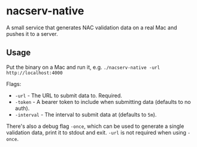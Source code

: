 # nacserv-native
A small service that generates NAC validation data on a real Mac and pushes it to a server.

## Usage
Put the binary on a Mac and run it, e.g. `./nacserv-native -url http://localhost:4000`

Flags:

* `-url` - The URL to submit data to. Required.
* `-token` - A bearer token to include when submitting data (defaults to no auth).
* `-interval` - The interval to submit data at (defaults to `5m`).

There's also a debug flag `-once`, which can be used to generate a single
validation data, print it to stdout and exit. `-url` is not required when
using `-once`.
